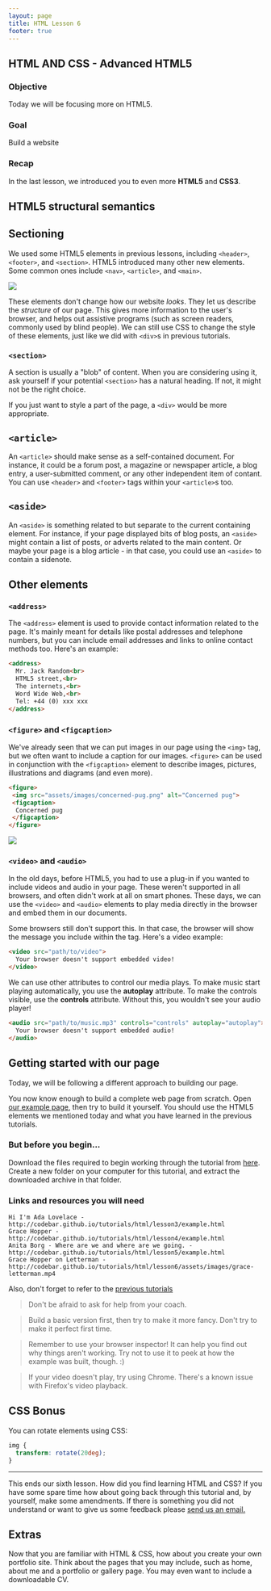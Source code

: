```yaml
---
layout: page
title: HTML Lesson 6
footer: true
---
```


## HTML AND CSS - Advanced HTML5

### Objective
 
Today we will be focusing more on HTML5.

### Goal

Build a website 

### Recap

In the last lesson, we introduced you to even more **HTML5** and **CSS3**.

## HTML5 structural semantics

## Sectioning

We used some HTML5 elements in previous lessons, including `<header>`, `<footer>`, and `<section>`. HTML5 introduced many other new elements. Some common ones include `<nav>`, `<article>`, and `<main>`.

![](assets/images/html5-example.png)

These elements don't change how our website *looks*. They let us describe the *structure* of our page. This gives more information to the user's browser, and helps out assistive programs (such as screen readers, commonly used by blind people). We can still use CSS to change the style of these elements, just like we did with `<div>`s in previous tutorials.

### `<section>`
A section is usually a "blob" of content. When you are considering using it, ask yourself if your potential `<section>` has a natural heading. If not, it might not be the right choice.

If you just want to style a part of the page, a `<div>` would be more appropriate.


## `<article>`

An `<article>` should make sense as a self-contained document. For instance, it could be a forum post, a magazine or newspaper article, a blog entry, a user-submitted comment, or any other independent item of contant. You can use `<header>` and `<footer>` tags within your `<article>`s too.

## `<aside>`

An `<aside>` is something related to but separate to the current containing element. For instance, if your page displayed bits of blog posts, an `<aside>` might contain a list of posts, or adverts related to the main content. Or maybe your page is a blog article - in that case, you could use an `<aside>` to contain a sidenote.


## Other elements

### `<address>`

The `<address>` element is used to provide contact information related to the page. It's mainly meant for details like postal addresses and telephone numbers, but you can include email addresses and links to online contact methods too. Here's an example:

```html
<address>
  Mr. Jack Random<br>
  HTML5 street,<br>
  The internets,<br>
  Word Wide Web,<br>
  Tel: +44 (0) xxx xxx
</address>
```

### `<figure>` and `<figcaption>`

We've already seen that we can put images in our page using the `<img>` tag, but we often want to include a caption for our images.
`<figure>` can be used in conjunction with the `<figcaption>` element to describe images, pictures, illustrations and diagrams (and even more).

```html
<figure>
 <img src="assets/images/concerned-pug.png" alt="Concerned pug">
 <figcaption>
  Concerned pug
 </figcaption>
</figure>
```

![](assets/images/concerned-pug.png)

### `<video>` and `<audio>`
In the old days, before HTML5, you had to use a plug-in if you wanted to include videos and audio in your page. These weren't supported in all browsers, and often didn't work at all on smart phones. These days, we can use the `<video>` and `<audio>` elements to play media directly in the browser and embed them in our documents.

Some browsers still don't support this. In that case, the browser will show the message you include within the tag. Here's a video example:

```html
<video src="path/to/video">
  Your browser doesn't support embedded video!
</video>
```

We can use other attributes to control our media plays. To make music start playing automatically, you use the **autoplay** attribute. To make the controls visible, use the **controls** attribute. Without this, you wouldn't see your audio player!

```html
<audio src="path/to/music.mp3" controls="controls" autoplay="autoplay">
  Your browser doesn't support embedded audio!
</audio>
```

## Getting started with our page

Today, we will be following a different approach to building our page.

You now know enough to build a complete web page from scratch. Open [our example page](http://codebar.github.io/tutorials/html/lesson6/index.html "Women in Programming"), then try to build it yourself. You should use the HTML5 elements we mentioned today and what you have learned in the previous tutorials.

### But before you begin...

Download the files required to begin working through the tutorial from [here](https://gist.github.com/despo/7680133/download). Create a new folder on your computer for this tutorial, and extract the downloaded archive in that folder.



### Links and resources you will need

```
Hi I'm Ada Lovelace - http://codebar.github.io/tutorials/html/lesson3/example.html
Grace Hopper - http://codebar.github.io/tutorials/html/lesson4/example.html
Anita Borg - Where are we and where are we going. - http://codebar.github.io/tutorials/html/lesson5/example.html
Grace Hopper on Letterman - http://codebar.github.io/tutorials/html/lesson6/assets/images/grace-letterman.mp4

```

Also, don't forget to refer to the [previous tutorials](http://codebar.github.io/tutorials)

> Don't be afraid to ask for help from your coach.

> Build a basic version first, then try to make it more fancy. Don't try to make it perfect first time.

> Remember to use your browser inspector! It can help you find out why things aren't working. Try not to use it to peek at how the example was built, though. :)

> If your video doesn't play, try using Chrome. There's a known issue with Firefox's video playback.

## CSS Bonus

You can rotate elements using CSS:

```css
img {
  transform: rotate(20deg);
}
```


-----
This ends our sixth lesson. How did you find learning HTML and CSS? If you have some spare time how about going back through this tutorial and, by yourself, make some amendments. If there is something you did not understand or want to give us some feedback please [send us an email.](mailto:feedback@codebar.io)

## Extras

Now that you are familiar with HTML & CSS, how about you create your own portfolio site. Think about the pages that you may include, such as home, about me and a portfolio or gallery page. You may even want to include a downloadable CV.
